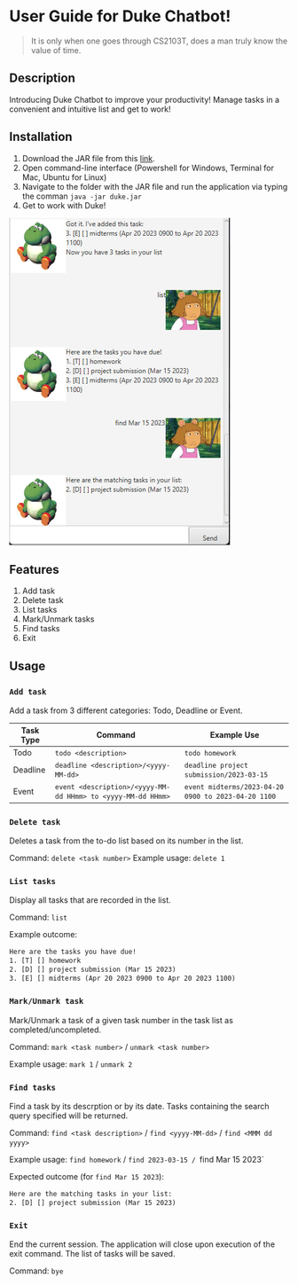 # User Guide for Duke Chatbot!
> It is only when one goes through CS2103T, does a man truly know the value of time.

## Description
Introducing Duke Chatbot to improve your productivity! Manage tasks in a convenient and intuitive list and get to work!

## Installation
1. Download the JAR file from this [link](https://github.com/Bisceto/ip/releases).
2. Open command-line interface (Powershell for Windows, Terminal for Mac, Ubuntu for Linux)
3. Navigate to the folder with the JAR file and run the application via typing the comman `java -jar duke.jar`
4. Get to work with Duke!

![Duke chatbot](./Ui.png)


## Features
1. Add task
2. Delete task
3. List tasks
4. Mark/Unmark tasks
5. Find tasks
6. Exit 


## Usage
### `Add task`
Add a task from 3 different categories: Todo, Deadline or Event.

| Task Type | Command | Example Use |
| --------- | ------------ | ----------- |
| Todo      | `todo <description>` | `todo homework` |
| Deadline  | `deadline <description>/<yyyy-MM-dd>` | `deadline project submission/2023-03-15` |
| Event     | `event <description>/<yyyy-MM-dd HHmm> to <yyyy-MM-dd HHmm>` | `event midterms/2023-04-20 0900 to 2023-04-20 1100` |


### `Delete task`
Deletes a task from the to-do list based on its number in the list.

Command: `delete <task number>`
Example usage: `delete 1`


### `List tasks`
Display all tasks that are recorded in the list.

Command: `list`

Example outcome:
```
Here are the tasks you have due!
1. [T] [] homework
2. [D] [] project submission (Mar 15 2023)
3. [E] [] midterms (Apr 20 2023 0900 to Apr 20 2023 1100)
```


### `Mark/Unmark task`
Mark/Unmark a task of a given task number in the task list as completed/uncompleted.

Command: `mark <task number>` / `unmark <task number>`

Example usage: `mark 1` / `unmark 2`


### `Find tasks`
Find a task by its descrption or by its date. Tasks containing the search query specified will be returned.

Command: `find <task description>` / `find <yyyy-MM-dd>` / `find <MMM dd yyyy>`

Example usage: `find homework` / `find 2023-03-15 / `find Mar 15 2023`

Expected outcome (for `find Mar 15 2023`):
```
Here are the matching tasks in your list:
2. [D] [] project submission (Mar 15 2023)
```


### `Exit`
End the current session. The application will close upon execution of the exit command. The list of tasks will be saved.

Command: `bye`
